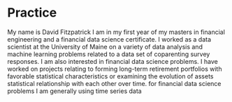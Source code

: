 # Practice


My name is David Fitzpatrick I am in my first year of my masters in financial engineering and a financial data science certificate. I worked as a data scientist at the University of Maine on a variety of data analysis and machine learning problems related to a data set of coparenting survey responses. I am also interested in financial data science problems. I have worked on projects relating to forming long-term retirement portfolios with favorable statistical characteristics or examining the evolution of assets statistical relationship with each other over time. for financial data science problems I am generally using time series data